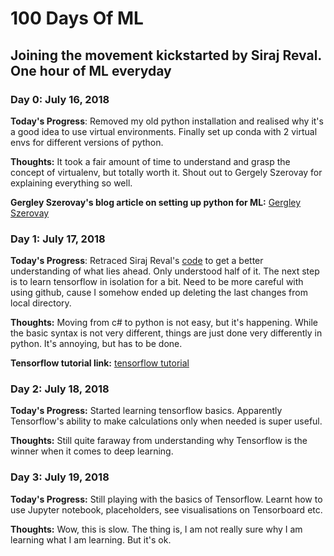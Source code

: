 # 100 Days Of ML

## Joining the movement kickstarted by Siraj Reval. One hour of ML everyday

### Day 0: July 16, 2018

**Today's Progress**: Removed my old python installation and realised why it's a good idea to use virtual environments. Finally set up conda with 2 virtual envs for different versions of python.

**Thoughts:** It took a fair amount of time to understand and grasp the concept of virtualenv, but totally worth it. Shout out to Gergely Szerovay for explaining everything so well.

**Gergley Szerovay's blog article on setting up python for ML:**
[Gergley Szerovay](https://medium.freecodecamp.org/why-you-need-python-environments-and-how-to-manage-them-with-conda-85f155f4353c)

### Day 1: July 17, 2018

**Today's Progress**: Retraced Siraj Reval's [code](https://raw.githubusercontent.com/llSourcell/prepare_dataset_challenge/) to get a better understanding of what lies ahead. Only understood half of it. The next step is to learn tensorflow in isolation for a bit. Need to be more careful with using github, cause I somehow ended up deleting the last changes from local directory.

**Thoughts:** Moving from c# to python is not easy, but it's happening. While the basic syntax is not very different, things are just done very differently in python. It's annoying, but has to be done.

**Tensorflow tutorial link:**
[tensorflow tutorial](https://learningtensorflow.com/index.html)

### Day 2: July 18, 2018

**Today's Progress:** Started learning tensorflow basics. Apparently Tensorflow's ability to make calculations only when needed is super useful.

**Thoughts:** Still quite faraway from understanding why Tensorflow is the winner when it comes to deep learning.

### Day 3: July 19, 2018

**Today's Progress:** Still playing with the basics of Tensorflow. Learnt how to use Jupyter notebook, placeholders, see visualisations on Tensorboard etc.

**Thoughts:** Wow, this is slow. The thing is, I am not really sure why I am learning what I am learning. But it's ok.
